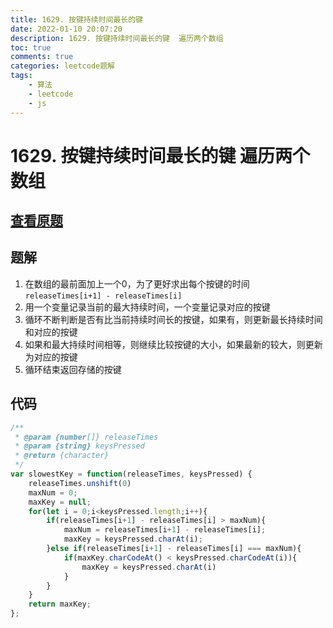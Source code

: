 ```yaml
---
title: 1629. 按键持续时间最长的键
date: 2022-01-10 20:07:20
description: 1629. 按键持续时间最长的键  遍历两个数组
toc: true
comments: true
categories: leetcode题解
tags:
	- 算法
	- leetcode
	- js
---
```


# 1629. 按键持续时间最长的键  遍历两个数组

## [查看原题](https://leetcode-cn.com/problems/slowest-key/)

## 题解

1. 在数组的最前面加上一个0，为了更好求出每个按键的时间```releaseTimes[i+1] - releaseTimes[i]```
2. 用一个变量记录当前的最大持续时间，一个变量记录对应的按键
3. 循环不断判断是否有比当前持续时间长的按键，如果有，则更新最长持续时间和对应的按键
4. 如果和最大持续时间相等，则继续比较按键的大小，如果最新的较大，则更新为对应的按键
5. 循环结束返回存储的按键

## 代码

```javascript
/**
 * @param {number[]} releaseTimes
 * @param {string} keysPressed
 * @return {character}
 */
var slowestKey = function(releaseTimes, keysPressed) {
	releaseTimes.unshift(0)
	maxNum = 0;
	maxKey = null;
	for(let i = 0;i<keysPressed.length;i++){
		if(releaseTimes[i+1] - releaseTimes[i] > maxNum){
			maxNum = releaseTimes[i+1] - releaseTimes[i];
			maxKey = keysPressed.charAt(i);
		}else if(releaseTimes[i+1] - releaseTimes[i] === maxNum){
			if(maxKey.charCodeAt() < keysPressed.charCodeAt(i)){
				maxKey = keysPressed.charAt(i)
			}
		}
	}
	return maxKey;
};
```